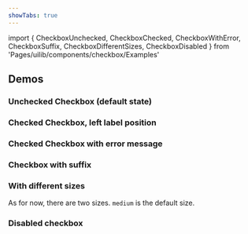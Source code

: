```yaml
---
showTabs: true
---
```


import {
CheckboxUnchecked,
CheckboxChecked,
CheckboxWithError,
CheckboxSuffix,
CheckboxDifferentSizes,
CheckboxDisabled
} from 'Pages/uilib/components/checkbox/Examples'

## Demos

### Unchecked Checkbox (default state)

<CheckboxUnchecked />

### Checked Checkbox, left label position

<CheckboxChecked />

### Checked Checkbox with error message

<CheckboxWithError />

### Checkbox with suffix

<CheckboxSuffix />

### With different sizes

As for now, there are two sizes. `medium` is the default size.

<CheckboxDifferentSizes />

### Disabled checkbox

<CheckboxDisabled />

